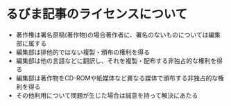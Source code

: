 # るびま記事のライセンスについて

* 著作権は署名原稿(著作物)の場合著作者に、署名のないものについては編集部に属する
* 編集部は排他的ではない複製・頒布の権利を得る
* 編集部は他の言語などに翻訳し、それを複製・配布する非独占的な権利を得る
* 編集部は著作物をCD-ROMや紙媒体など異なる媒体で頒布する非独占的な権利を得る
* その他利用について問題が生じた場合は誠意を持って解決にあたる


